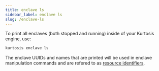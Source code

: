 ```yaml
---
title: enclave ls
sidebar_label: enclave ls
slug: /enclave-ls
---
```


To print all enclaves (both stopped and running) inside of your Kurtosis engine, use:

```bash
kurtosis enclave ls
```

The enclave UUIDs and names that are printed will be used in enclave manipulation commands and are refered to as [resource identifiers](../advanced-concepts/resource-identifier.md).